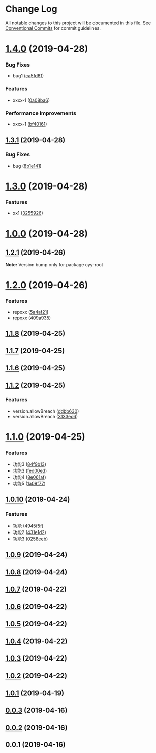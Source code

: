 # Change Log

All notable changes to this project will be documented in this file.
See [Conventional Commits](https://conventionalcommits.org) for commit guidelines.

# [1.4.0](https://github.com/cyyjs/lerna-test/compare/v1.3.1...v1.4.0) (2019-04-28)


### Bug Fixes

* bug1 ([ca5fd61](https://github.com/cyyjs/lerna-test/commit/ca5fd61))


### Features

* xxxx-1 ([0a08ba6](https://github.com/cyyjs/lerna-test/commit/0a08ba6))


### Performance Improvements

* xxxx-1 ([bf40161](https://github.com/cyyjs/lerna-test/commit/bf40161))





## [1.3.1](https://github.com/cyyjs/lerna-test/compare/v1.3.0...v1.3.1) (2019-04-28)


### Bug Fixes

* bug ([8b1e141](https://github.com/cyyjs/lerna-test/commit/8b1e141))





# [1.3.0](https://github.com/cyyjs/lerna-test/compare/v1.2.4...v1.3.0) (2019-04-28)


### Features

* xx1 ([3255926](https://github.com/cyyjs/lerna-test/commit/3255926))





# [1.0.0](https://github.com/cyyjs/lerna-test/compare/v1.2.0...v1.0.0) (2019-04-28)



## [1.2.1](https://github.com/cyyjs/lerna-test/compare/v1.2.0...v1.2.1) (2019-04-26)

**Note:** Version bump only for package cyy-root





# [1.2.0](https://github.com/cyyjs/lerna-test/compare/v1.1.8...v1.2.0) (2019-04-26)


### Features

* repoxx ([5a4af21](https://github.com/cyyjs/lerna-test/commit/5a4af21))
* repoxx ([409a935](https://github.com/cyyjs/lerna-test/commit/409a935))



## [1.1.8](https://github.com/cyyjs/lerna-test/compare/v1.1.7...v1.1.8) (2019-04-25)



## [1.1.7](https://github.com/cyyjs/lerna-test/compare/v1.1.6...v1.1.7) (2019-04-25)



## [1.1.6](https://github.com/cyyjs/lerna-test/compare/v1.1.2...v1.1.6) (2019-04-25)



## [1.1.2](https://github.com/cyyjs/lerna-test/compare/v1.1.1...v1.1.2) (2019-04-25)


### Features

* version.allowBreach ([ddbb630](https://github.com/cyyjs/lerna-test/commit/ddbb630))
* version.allowBreach ([3133ec6](https://github.com/cyyjs/lerna-test/commit/3133ec6))



# [1.1.0](https://github.com/cyyjs/lerna-test/compare/v1.0.10...v1.1.0) (2019-04-25)


### Features

* 功能3 ([84f9b13](https://github.com/cyyjs/lerna-test/commit/84f9b13))
* 功能3 ([fed00ed](https://github.com/cyyjs/lerna-test/commit/fed00ed))
* 功能4 ([8e061af](https://github.com/cyyjs/lerna-test/commit/8e061af))
* 功能5 ([1a09f77](https://github.com/cyyjs/lerna-test/commit/1a09f77))



## [1.0.10](https://github.com/cyyjs/lerna-test/compare/v1.0.9...v1.0.10) (2019-04-24)


### Features

* 功能 ([4945f5f](https://github.com/cyyjs/lerna-test/commit/4945f5f))
* 功能2 ([431e1d2](https://github.com/cyyjs/lerna-test/commit/431e1d2))
* 功能3 ([0258eeb](https://github.com/cyyjs/lerna-test/commit/0258eeb))



## [1.0.9](https://github.com/cyyjs/lerna-test/compare/v1.0.8...v1.0.9) (2019-04-24)



## [1.0.8](https://github.com/cyyjs/lerna-test/compare/v1.0.7...v1.0.8) (2019-04-24)



## [1.0.7](https://github.com/cyyjs/lerna-test/compare/v1.0.6...v1.0.7) (2019-04-22)



## [1.0.6](https://github.com/cyyjs/lerna-test/compare/v1.0.5...v1.0.6) (2019-04-22)



## [1.0.5](https://github.com/cyyjs/lerna-test/compare/v1.0.4...v1.0.5) (2019-04-22)



## [1.0.4](https://github.com/cyyjs/lerna-test/compare/v1.0.3...v1.0.4) (2019-04-22)



## [1.0.3](https://github.com/cyyjs/lerna-test/compare/v1.0.2...v1.0.3) (2019-04-22)



## [1.0.2](https://github.com/cyyjs/lerna-test/compare/v1.0.1...v1.0.2) (2019-04-22)



## [1.0.1](https://github.com/cyyjs/lerna-test/compare/v0.0.3...v1.0.1) (2019-04-19)



## [0.0.3](https://github.com/cyyjs/lerna-test/compare/v0.0.2...v0.0.3) (2019-04-16)



## [0.0.2](https://github.com/cyyjs/lerna-test/compare/v0.0.1...v0.0.2) (2019-04-16)



## 0.0.1 (2019-04-16)
